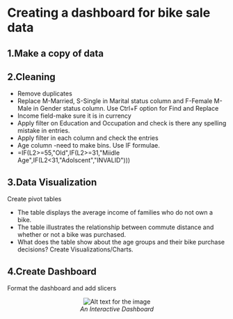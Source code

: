 # Creating a dashboard for bike sale data

## 1.Make a copy of data
## 2.Cleaning
*    Remove duplicates
*    Replace M-Married, S-Single in Marital status column and F-Female M-Male in Gender status column.
Use Ctrl+F option for Find and Replace
*    Income field-make sure it is in currency 
*    Apply filter on Education and Occupation and check is there any spelling mistake in entries.
*    Apply filter in each column and check the entries
*    Age column -need to make bins. Use IF formulae.
*    =IF(L2>=55,"Old",IF(L2>=31,"Miidle Age",IF(L2<31,"Adolscent","INVALID")))

## 3.Data Visualization
  Create  pivot tables
*    The table displays the average income of families who do not own a bike.
*    The table illustrates the relationship between commute distance and whether or not a bike was purchased.
*    What does the table show about the age groups and their bike purchase decisions?
  Create Visualizations/Charts.

## 4.Create Dashboard
Format the dashboard and add slicers

<p align="center">
  <img src=" " alt="Alt text for the image">
  <br>
  <em>An Interactive Dashboard</em>
</p>